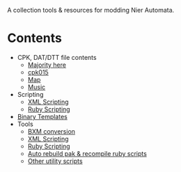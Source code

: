 A collection tools & resources for modding Nier Automata.

# Contents

- CPK, DAT/DTT file contents
	- [Majority here](./docs/cpkAndDttContents/cpkAndDttContents.md)
	- [cpk015](./docs/cpkAndDttContents/cpk015DttContents.md)
	- [Map](./mapMap/fullMap.md)
	- [Music](./docs/audio/Music_WEMs.md)
- Scripting
  - [XML Scripting](./docs/scripting/xmlScripting.md)
  - [Ruby Scripting](./docs/scripting/rubyScripting.md)
- [Binary Templates](./BinaryTemplates/)
- Tools
	- [BXM conversion](./tools/bxmScriptTools/)
	- [XML Scripting](./tools/pakScriptTools/)
	- [Ruby Scripting](https://github.com/ArthurHeitmann/MrubyDecompiler)
	- [Auto rebuild pak & recompile ruby scripts](https://github.com/ArthurHeitmann/NierAutoRebuild)
	- [Other utility scripts](./tools/miniScripts/)

